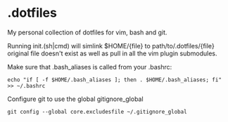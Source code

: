 # .dotfiles
My personal collection of dotfiles for vim, bash and git.

Running init.(sh|cmd) will simlink $HOME/{file} to path/to/.dotfiles/{file} original file doesn't exist as well as pull in all the vim plugin submodules.

Make sure that .bash_aliases is called from your .bashrc:

`echo "if [ -f $HOME/.bash_aliases ]; then . $HOME/.bash_aliases; fi" >> ~/.bashrc`

Configure git to use the global gitignore_global

`git config --global core.excludesfile ~/.gitignore_global`
